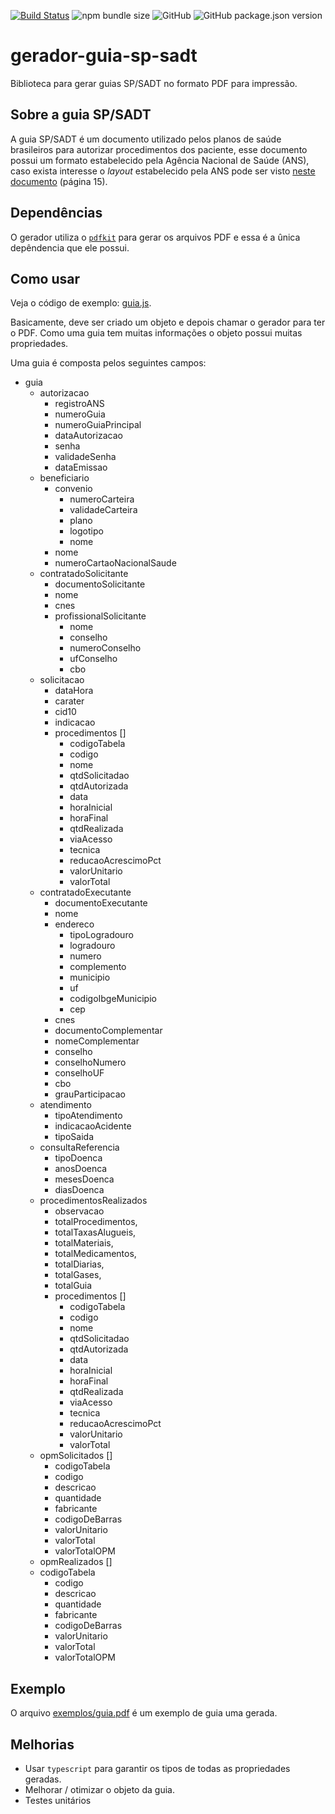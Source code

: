 [![Build Status](https://travis-ci.org/joelxr/gerador-guia-spsdat.svg?branch=master)](https://travis-ci.org/joelxr/gerador-guia-spsdat)
![npm bundle size](https://img.shields.io/bundlephobia/minzip/gerador-guia-spsdat@1.0.0.svg?style=plastic)
![GitHub](https://img.shields.io/github/license/joelxr/gerador-guia-spsdat.svg)
![GitHub package.json version](https://img.shields.io/github/package-json/v/joelxr/gerador-guia-spsdat.svg)

# gerador-guia-sp-sadt

Biblioteca para gerar guias SP/SADT no formato PDF para impressão.

## Sobre a guia SP/SADT

A guia SP/SADT é um documento utilizado pelos planos de saúde brasileiros para autorizar procedimentos dos paciente, esse documento possui um formato estabelecido pela Agência Nacional de Saúde (ANS), caso exista interesse o _layout_ estabelecido pela ANS pode ser visto [neste documento](http://www.ans.gov.br/images/stories/Plano_de_saude_e_Operadoras/tiss/Padrao_tiss/manual_de_conteudo_e_estrutura_v2110.pdf) (página 15).

## Dependências

O gerador utiliza o [`pdfkit`](http://pdfkit.org/) para gerar os arquivos PDF e essa é a ûnica depêndencia que ele possui.

## Como usar

Veja o código de exemplo: [guia.js](exemplos/guia.js).

Basicamente, deve ser criado um objeto e depois chamar o gerador para ter o PDF. Como uma guia tem muitas informações o objeto possui muitas propriedades.

Uma guia é composta pelos seguintes campos:

- guia
  - autorizacao
    - registroANS
    - numeroGuia
    - numeroGuiaPrincipal
    - dataAutorizacao
    - senha
    - validadeSenha
    - dataEmissao
  - beneficiario
    - convenio
      - numeroCarteira
      - validadeCarteira
      - plano
      - logotipo
      - nome
    - nome
    - numeroCartaoNacionalSaude
  - contratadoSolicitante
    - documentoSolicitante
    - nome
    - cnes
    - profissionalSolicitante
      - nome
      - conselho
      - numeroConselho
      - ufConselho
      - cbo
  - solicitacao
    - dataHora
    - carater
    - cid10
    - indicacao
    - procedimentos []
      - codigoTabela
      - codigo
      - nome
      - qtdSolicitadao
      - qtdAutorizada
      - data
      - horaInicial
      - horaFinal
      - qtdRealizada
      - viaAcesso
      - tecnica
      - reducaoAcrescimoPct
      - valorUnitario
      - valorTotal
  - contratadoExecutante
    - documentoExecutante
    - nome
    - endereco
      - tipoLogradouro
      - logradouro
      - numero
      - complemento
      - municipio
      - uf
      - codigoIbgeMunicipio
      - cep
    - cnes
    - documentoComplementar
    - nomeComplementar
    - conselho
    - conselhoNumero
    - conselhoUF
    - cbo
    - grauParticipacao
  - atendimento
    - tipoAtendimento
    - indicacaoAcidente
    - tipoSaida
  - consultaReferencia
    - tipoDoenca
    - anosDoenca
    - mesesDoenca
    - diasDoenca
  - procedimentosRealizados
    - observacao
    - totalProcedimentos,
    - totalTaxasAlugueis,
    - totalMateriais,
    - totalMedicamentos,
    - totalDiarias,
    - totalGases,
    - totalGuia
    - procedimentos []
      - codigoTabela
      - codigo
      - nome
      - qtdSolicitadao
      - qtdAutorizada
      - data
      - horaInicial
      - horaFinal
      - qtdRealizada
      - viaAcesso
      - tecnica
      - reducaoAcrescimoPct
      - valorUnitario
      - valorTotal
  - opmSolicitados []
    - codigoTabela
    - codigo
    - descricao
    - quantidade
    - fabricante
    - codigoDeBarras
    - valorUnitario
    - valorTotal
    - valorTotalOPM
  - opmRealizados []
  - codigoTabela
    - codigo
    - descricao
    - quantidade
    - fabricante
    - codigoDeBarras
    - valorUnitario
    - valorTotal
    - valorTotalOPM

## Exemplo

O arquivo [exemplos/guia.pdf](exemplos/guia.pdf) é um exemplo de guia uma gerada.

## Melhorias

- Usar `typescript` para garantir os tipos de todas as propriedades geradas.
- Melhorar / otimizar o objeto da guia.
- Testes unitários
